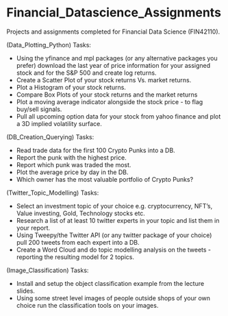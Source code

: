 # Financial_Datascience_Assignments
Projects and assignments completed for Financial Data Science (FIN42110).

(Data_Plotting_Python) Tasks: 

- Using the yfinance and mpl packages (or any alternative packages you
prefer) download the last year of price information for your assigned stock
and for the S&P 500 and create log returns.
- Create a Scatter Plot of your stock returns Vs. market returns.
- Plot a Histogram of your stock returns.
- Compare Box Plots of your stock returns and the market returns
- Plot a moving average indicator alongside the stock price - to flag buy/sell
signals.
- Pull all upcoming option data for your stock from yahoo finance and plot
a 3D implied volatility surface.

(DB_Creation_Querying) Tasks:

- Read trade data for the first 100 Crypto Punks into a DB.
- Report the punk with the highest price.
- Report which punk was traded the most.
- Plot the average price by day in the DB.
- Which owner has the most valuable portfolio of Crypto Punks?

(Twitter_Topic_Modelling) Tasks:

- Select an investment topic of your choice e.g. cryptocurrency, NFT’s,
Value investing, Gold, Technology stocks etc.
- Research a list of at least 10 twitter experts in your topic and list them
in your report.
- Using Tweepy/the Twitter API (or any twitter package of your choice)
pull 200 tweets from each expert into a DB.
- Create a Word Cloud and do topic modelling analysis on the tweets -
reporting the resulting model for 2 topics.

(Image_Classification) Tasks:

- Install and setup the object classification example from the lecture slides.
- Using some street level images of people outside shops of your own choice
run the classification tools on your images.
